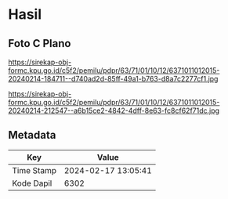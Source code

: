 # Hasil

## Foto C Plano

https://sirekap-obj-formc.kpu.go.id/c5f2/pemilu/pdpr/63/71/01/10/12/6371011012015-20240214-184711--d740ad2d-85ff-49a1-b763-d8a7c2277cf1.jpg

https://sirekap-obj-formc.kpu.go.id/c5f2/pemilu/pdpr/63/71/01/10/12/6371011012015-20240214-212547--a6b15ce2-4842-4dff-8e63-fc8cf62f71dc.jpg


## Metadata

| Key        | Value               |
| ---------- | ------------------- |
| Time Stamp | 2024-02-17 13:05:41 |
| Kode Dapil | 6302                |



